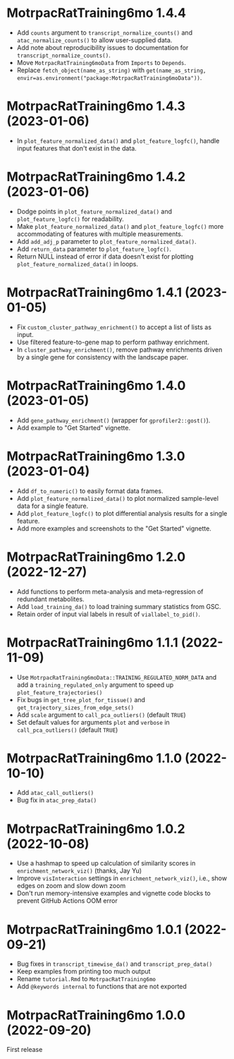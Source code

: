 # MotrpacRatTraining6mo 1.4.4 

* Add `counts` argument to `transcript_normalize_counts()` and `atac_normalize_counts()` 
to allow user-supplied data.  
* Add note about reproducibility issues to documentation for `transcript_normalize_counts()`.  
* Move `MotrpacRatTraining6moData` from `Imports` to `Depends`.  
* Replace `fetch_object(name_as_string)` with `get(name_as_string, envir=as.environment("package:MotrpacRatTraining6moData"))`. 

# MotrpacRatTraining6mo 1.4.3 (2023-01-06)

* In `plot_feature_normalized_data()` and `plot_feature_logfc()`, handle input features that don't exist in the data.  

# MotrpacRatTraining6mo 1.4.2 (2023-01-06)

* Dodge points in `plot_feature_normalized_data()` and `plot_feature_logfc()` for readability.  
* Make `plot_feature_normalized_data()` and `plot_feature_logfc()` more accommodating of features with multiple measurements.  
* Add `add_adj_p` parameter to `plot_feature_normalized_data()`.  
* Add `return_data` parameter to `plot_feature_logfc()`. 
* Return NULL instead of error if data doesn't exist for plotting `plot_feature_normalized_data()` in loops. 

# MotrpacRatTraining6mo 1.4.1 (2023-01-05)

* Fix `custom_cluster_pathway_enrichment()` to accept a list of lists as input. 
* Use filtered feature-to-gene map to perform pathway enrichment. 
* In `cluster_pathway_enrichment()`, remove pathway enrichments driven by a single gene
for consistency with the landscape paper.   

# MotrpacRatTraining6mo 1.4.0 (2023-01-05)

* Add `gene_pathway_enrichment()` (wrapper for `gprofiler2::gost()`). 
* Add example to "Get Started" vignette. 

# MotrpacRatTraining6mo 1.3.0 (2023-01-04)

* Add `df_to_numeric()` to easily format data frames. 
* Add `plot_feature_normalized_data()` to plot normalized sample-level data for a single feature. 
* Add `plot_feature_logfc()` to plot differential analysis results for a single feature. 
* Add more examples and screenshots to the "Get Started" vignette.  

# MotrpacRatTraining6mo 1.2.0 (2022-12-27)

* Add functions to perform meta-analysis and meta-regression of redundant metabolites. 
* Add `load_training_da()` to load training summary statistics from GSC.  
* Retain order of input vial labels in result of `viallabel_to_pid()`.  
 
# MotrpacRatTraining6mo 1.1.1 (2022-11-09)

* Use `MotrpacRatTraining6moData::TRAINING_REGULATED_NORM_DATA` 
and add a `training_regulated_only` argument to speed up `plot_feature_trajectories()` 
* Fix bugs in `get_tree_plot_for_tissue()` and `get_trajectory_sizes_from_edge_sets()`
* Add `scale` argument to `call_pca_outliers()` (default `TRUE`)  
* Set default values for arguments `plot` and `verbose` in `call_pca_outliers()` (default `TRUE`)  

# MotrpacRatTraining6mo 1.1.0 (2022-10-10)

* Add `atac_call_outliers()` 
* Bug fix in `atac_prep_data()` 

# MotrpacRatTraining6mo 1.0.2 (2022-10-08)

* Use a hashmap to speed up calculation of similarity scores in `enrichment_network_viz()` (thanks, Jay Yu)
* Improve `visInteraction` settings in `enrichment_network_viz()`, i.e., show edges on zoom and slow down zoom
* Don't run memory-intensive examples and vignette code blocks to prevent GitHub Actions OOM error

# MotrpacRatTraining6mo 1.0.1 (2022-09-21)

* Bug fixes in `transcript_timewise_da()` and `transcript_prep_data()`   
* Keep examples from printing too much output   
* Rename `tutorial.Rmd` to `MotrpacRatTraining6mo`   
* Add `@keywords internal` to functions that are not exported   

# MotrpacRatTraining6mo 1.0.0 (2022-09-20)

First release
